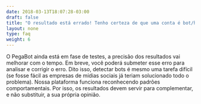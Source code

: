 ```yaml
---
date: 2018-03-13T18:07:28-03:00
draft: false
title: "O resultado está errado! Tenho certeza de que uma conta é bot/humana."
layout: none
type: faq
weight: 6
---
```

O PegaBot ainda está em fase de testes, a precisão dos resultados vai melhorar com o tempo. Em breve, você poderá submeter esse erro para analisar e corrigir o erro. Dito isso, detectar bots é mesmo uma tarefa difícil (se fosse fácil as empresas de mídias sociais já teriam solucionado todo o problema). Nossa plataforma funciona reconhecendo padrões comportamentais. Por isso, os resultados devem servir para complementar, e não substituir, a sua própria opinião.
